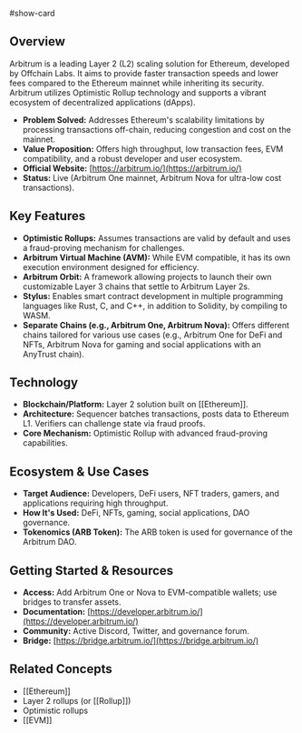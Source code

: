#show-card

## Overview

Arbitrum is a leading Layer 2 (L2) scaling solution for Ethereum, developed by Offchain Labs. It aims to provide faster transaction speeds and lower fees compared to the Ethereum mainnet while inheriting its security. Arbitrum utilizes Optimistic Rollup technology and supports a vibrant ecosystem of decentralized applications (dApps).

- **Problem Solved:** Addresses Ethereum's scalability limitations by processing transactions off-chain, reducing congestion and cost on the mainnet.
- **Value Proposition:** Offers high throughput, low transaction fees, EVM compatibility, and a robust developer and user ecosystem.
- **Official Website:** [https://arbitrum.io/](https://arbitrum.io/)
- **Status:** Live (Arbitrum One mainnet, Arbitrum Nova for ultra-low cost transactions).

## Key Features

- **Optimistic Rollups:** Assumes transactions are valid by default and uses a fraud-proving mechanism for challenges.
- **Arbitrum Virtual Machine (AVM):** While EVM compatible, it has its own execution environment designed for efficiency.
- **Arbitrum Orbit:** A framework allowing projects to launch their own customizable Layer 3 chains that settle to Arbitrum Layer 2s.
- **Stylus:** Enables smart contract development in multiple programming languages like Rust, C, and C++, in addition to Solidity, by compiling to WASM.
- **Separate Chains (e.g., Arbitrum One, Arbitrum Nova):** Offers different chains tailored for various use cases (e.g., Arbitrum One for DeFi and NFTs, Arbitrum Nova for gaming and social applications with an AnyTrust chain).

## Technology

- **Blockchain/Platform:** Layer 2 solution built on [[Ethereum]].
- **Architecture:** Sequencer batches transactions, posts data to Ethereum L1. Verifiers can challenge state via fraud proofs.
- **Core Mechanism:** Optimistic Rollup with advanced fraud-proving capabilities.

## Ecosystem & Use Cases

- **Target Audience:** Developers, DeFi users, NFT traders, gamers, and applications requiring high throughput.
- **How It's Used:** DeFi, NFTs, gaming, social applications, DAO governance.
- **Tokenomics (ARB Token):** The ARB token is used for governance of the Arbitrum DAO.

## Getting Started & Resources

- **Access:** Add Arbitrum One or Nova to EVM-compatible wallets; use bridges to transfer assets.
- **Documentation:** [https://developer.arbitrum.io/](https://developer.arbitrum.io/)
- **Community:** Active Discord, Twitter, and governance forum.
- **Bridge:** [https://bridge.arbitrum.io/](https://bridge.arbitrum.io/)

## Related Concepts

- [[Ethereum]]
- Layer 2 rollups (or [[Rollup]])
- Optimistic rollups
- [[EVM]]
